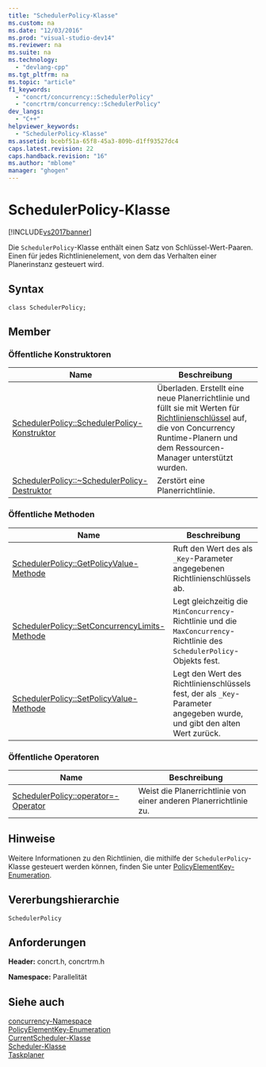 ```yaml
---
title: "SchedulerPolicy-Klasse"
ms.custom: na
ms.date: "12/03/2016"
ms.prod: "visual-studio-dev14"
ms.reviewer: na
ms.suite: na
ms.technology: 
  - "devlang-cpp"
ms.tgt_pltfrm: na
ms.topic: "article"
f1_keywords: 
  - "concrt/concurrency::SchedulerPolicy"
  - "concrtrm/concurrency::SchedulerPolicy"
dev_langs: 
  - "C++"
helpviewer_keywords: 
  - "SchedulerPolicy-Klasse"
ms.assetid: bcebf51a-65f8-45a3-809b-d1ff93527dc4
caps.latest.revision: 22
caps.handback.revision: "16"
ms.author: "mblome"
manager: "ghogen"
---
```

# SchedulerPolicy-Klasse
[!INCLUDE[vs2017banner](../../../assembler/inline/includes/vs2017banner.md)]

Die `SchedulerPolicy`\-Klasse enthält einen Satz von Schlüssel\-Wert\-Paaren. Einen für jedes Richtlinienelement, von dem das Verhalten einer Planerinstanz gesteuert wird.  
  
## Syntax  
  
```  
class SchedulerPolicy;  
```  
  
## Member  
  
### Öffentliche Konstruktoren  
  
|Name|**Beschreibung**|  
|----------|----------------------|  
|[SchedulerPolicy::SchedulerPolicy\-Konstruktor](../Topic/SchedulerPolicy::SchedulerPolicy%20Constructor.md)|Überladen.  Erstellt eine neue Planerrichtlinie und füllt sie mit Werten für [Richtlinienschlüssel](../Topic/PolicyElementKey%20Enumeration.md) auf, die von Concurrency Runtime\-Planern und dem Ressourcen\-Manager unterstützt wurden.|  
|[SchedulerPolicy::~SchedulerPolicy\-Destruktor](../Topic/SchedulerPolicy::~SchedulerPolicy%20Destructor.md)|Zerstört eine Planerrichtlinie.|  
  
### Öffentliche Methoden  
  
|Name|**Beschreibung**|  
|----------|----------------------|  
|[SchedulerPolicy::GetPolicyValue\-Methode](../Topic/SchedulerPolicy::GetPolicyValue%20Method.md)|Ruft den Wert des als `_Key`\-Parameter angegebenen Richtlinienschlüssels ab.|  
|[SchedulerPolicy::SetConcurrencyLimits\-Methode](../Topic/SchedulerPolicy::SetConcurrencyLimits%20Method.md)|Legt gleichzeitig die `MinConcurrency`\-Richtlinie und die `MaxConcurrency`\-Richtlinie des `SchedulerPolicy`\-Objekts fest.|  
|[SchedulerPolicy::SetPolicyValue\-Methode](../Topic/SchedulerPolicy::SetPolicyValue%20Method.md)|Legt den Wert des Richtlinienschlüssels fest, der als `_Key`\-Parameter angegeben wurde, und gibt den alten Wert zurück.|  
  
### Öffentliche Operatoren  
  
|Name|**Beschreibung**|  
|----------|----------------------|  
|[SchedulerPolicy::operator\=\-Operator](../Topic/SchedulerPolicy::operator=%20Operator.md)|Weist die Planerrichtlinie von einer anderen Planerrichtlinie zu.|  
  
## Hinweise  
 Weitere Informationen zu den Richtlinien, die mithilfe der `SchedulerPolicy`\-Klasse gesteuert werden können, finden Sie unter [PolicyElementKey\-Enumeration](../Topic/PolicyElementKey%20Enumeration.md).  
  
## Vererbungshierarchie  
 `SchedulerPolicy`  
  
## Anforderungen  
 **Header:** concrt.h, concrtrm.h  
  
 **Namespace:** Parallelität  
  
## Siehe auch  
 [concurrency\-Namespace](../../../parallel/concrt/reference/concurrency-namespace.md)   
 [PolicyElementKey\-Enumeration](../Topic/PolicyElementKey%20Enumeration.md)   
 [CurrentScheduler\-Klasse](../../../parallel/concrt/reference/currentscheduler-class.md)   
 [Scheduler\-Klasse](../../../parallel/concrt/reference/scheduler-class.md)   
 [Taskplaner](../../../parallel/concrt/task-scheduler-concurrency-runtime.md)
